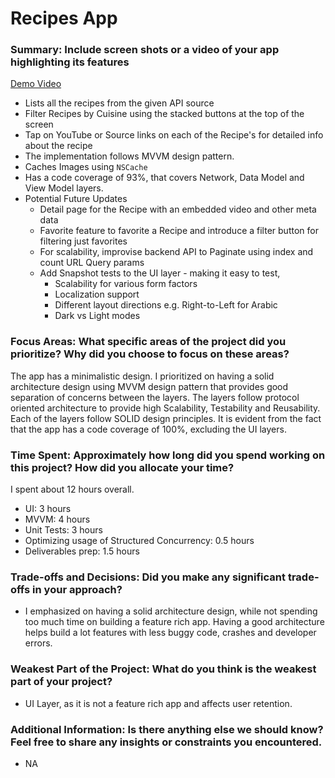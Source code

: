 #  Recipes App

### Summary: Include screen shots or a video of your app highlighting its features
[Demo Video](https://drive.google.com/file/d/1DEjXeiFC_dYhyCPziOpHRHacofihaAFv/view?usp=share_link)

- Lists all the recipes from the given API source
- Filter Recipes by Cuisine using the stacked buttons at the top of the screen
- Tap on YouTube or Source links on each of the Recipe\'s for detailed info about the recipe
- The implementation follows MVVM design pattern.
- Caches Images using `NSCache`
- Has a code coverage of 93%, that covers Network, Data Model and View Model layers.
- Potential Future Updates
    - Detail page for the Recipe with an embedded video and other meta data
    - Favorite feature to favorite a Recipe and introduce a filter button for filtering just favorites
    - For scalability, improvise backend API to Paginate using index and count URL Query params
    - Add Snapshot tests to the UI layer - making it easy to test,
        - Scalability for various form factors
        - Localization support
        - Different layout directions e.g. Right-to-Left for Arabic
        - Dark vs Light modes

### Focus Areas: What specific areas of the project did you prioritize? Why did you choose to focus on these areas?
The app has a minimalistic design. I prioritized on having a solid architecture design using MVVM design pattern that provides good separation of concerns between the layers. The layers follow protocol oriented architecture to provide high Scalability, Testability and Reusability. Each of the layers follow SOLID design principles. It is evident from the fact that the app has a code coverage of 100%, excluding the UI layers.

### Time Spent: Approximately how long did you spend working on this project? How did you allocate your time?
I spent about 12 hours overall.
- UI: 3 hours
- MVVM: 4 hours
- Unit Tests: 3 hours
- Optimizing usage of Structured Concurrency: 0.5 hours
- Deliverables prep: 1.5 hours

### Trade-offs and Decisions: Did you make any significant trade-offs in your approach?
- I emphasized on having a solid architecture design, while not spending too much time on building a feature rich app. Having a good architecture helps build a lot features with less buggy code, crashes and developer errors.

### Weakest Part of the Project: What do you think is the weakest part of your project?
- UI Layer, as it is not a feature rich app and affects user retention.

### Additional Information: Is there anything else we should know? Feel free to share any insights or constraints you encountered.
- NA
